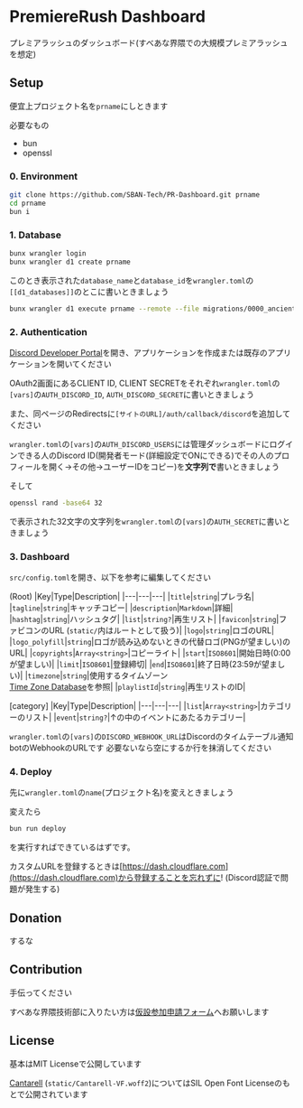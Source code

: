 # PremiereRush Dashboard
プレミアラッシュのダッシュボード(すべあな界隈での大規模プレミアラッシュを想定)

## Setup
便宜上プロジェクト名を`prname`にしときます

必要なもの
- bun
- openssl

### 0. Environment
```sh
git clone https://github.com/SBAN-Tech/PR-Dashboard.git prname
cd prname
bun i
```

### 1. Database
```sh
bunx wrangler login
bunx wrangler d1 create prname
```
このとき表示された`database_name`と`database_id`を`wrangler.toml`の`[[d1_databases]]`のとこに書いときましょう

```sh
bunx wrangler d1 execute prname --remote --file migrations/0000_ancient_gwen_stacy.sql
```

### 2. Authentication
[Discord Developer Portal](https://discord.com/developers/applications)を開き、アプリケーションを作成または既存のアプリケーションを開いてください

OAuth2画面にあるCLIENT ID, CLIENT SECRETをそれぞれ`wrangler.toml`の`[vars]`の`AUTH_DISCORD_ID`, `AUTH_DISCORD_SECRET`に書いときましょう

また、同ページのRedirectsに`[サイトのURL]/auth/callback/discord`を追加してください

`wrangler.toml`の`[vars]`の`AUTH_DISCORD_USERS`には管理ダッシュボードにログインできる人のDiscord ID(開発者モード(詳細設定でONにできる)でその人のプロフィールを開く→その他→ユーザーIDをコピー)を**文字列で**書いときましょう

そして
```sh
openssl rand -base64 32
```
で表示された32文字の文字列を`wrangler.toml`の`[vars]`の`AUTH_SECRET`に書いときましょう

### 3. Dashboard
`src/config.toml`を開き、以下を参考に編集してください

(Root)
|Key|Type|Description|
|---|---|---|
|`title`|`string`|プレラ名|
|`tagline`|`string`|キャッチコピー|
|`description`|`Markdown`|詳細|
|`hashtag`|`string`|ハッシュタグ|
|`list`|`string?`|再生リスト|
|`favicon`|`string`|ファビコンのURL (`static/`内はルートとして扱う)|
|`logo`|`string`|ロゴのURL|
|`logo_polyfill`|`string`|ロゴが読み込めないときの代替ロゴ(PNGが望ましい)のURL|
|`copyrights`|`Array<string>`|コピーライト|
|`start`|`ISO8601`|開始日時(0:00が望ましい)|
|`limit`|`ISO8601`|登録締切|
|`end`|`ISO8601`|終了日時(23:59が望ましい)|
|`timezone`|`string`|使用するタイムゾーン<br>[Time Zone Database](https://www.iana.org/time-zones)を参照|
|`playlistId`|`string`|再生リストのID|

[category]
|Key|Type|Description|
|---|---|---|
|`list`|`Array<string>`|カテゴリーのリスト|
|`event`|`string?`|↑の中のイベントにあたるカテゴリー|

`wrangler.toml`の`[vars]`の`DISCORD_WEBHOOK_URL`はDiscordのタイムテーブル通知botのWebhookのURLです 必要ないなら空にするか行を抹消してください

### 4. Deploy
先に`wrangler.toml`の`name`(プロジェクト名)を変えときましょう

変えたら
```sh
bun run deploy
```

を実行すればできているはずです。

カスタムURLを登録するときは[https://dash.cloudflare.com](https://dash.cloudflare.com)から登録することを忘れずに! (Discord認証で問題が発生する)

## Donation
するな

## Contribution
手伝ってください

すべあな界隈技術部に入りたい方は[仮設参加申請フォーム](https://forms.gle/8HRm74boxdpkfWRp6)へお願いします

## License
基本はMIT Licenseで公開しています

[Cantarell](https://cantarell.gnome.org) (`static/Cantarell-VF.woff2`)についてはSIL Open Font Licenseのもとで公開されています
